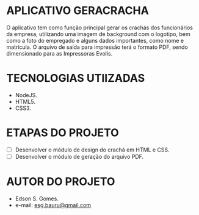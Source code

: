 # APLICATIVO GERACRACHA
O aplicativo tem como função principal gerar os crachás dos funcionários da empresa, utilizando uma imagem de background com o logotipo, bem como a foto do empregado e alguns dados importantes, como nome e matrícula.
O arquivo de saída para impressão terá o formato PDF, sendo dimensionado para as Impressoras Evolis.

# TECNOLOGIAS UTIIZADAS
- NodeJS.
- HTML5.
- CSS3.

# ETAPAS DO PROJETO
- [ ] Desenvolver o módulo de design do crachá em HTML e CSS.
- [ ] Desenvolver o módulo de geração do arquivo PDF.

# AUTOR DO PROJETO
- Edson S. Gomes.
- e-mail: esg.bauru@gmail.com
